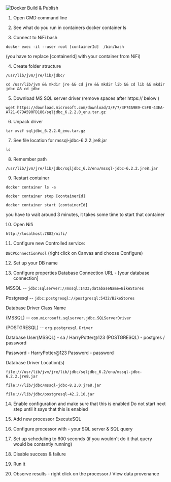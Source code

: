 ![Docker Build & Publish](https://github.com/ChandanGhosh/nifibigdata/workflows/Docker%20Build%20&%20Publish/badge.svg)


1) Open CMD command line 

2) See what do you run in containers 
 docker container ls 


3) Connect to NiFi bash

`docker exec -it --user root [containerId]  /bin/bash`

 (you have to replace [containerId] with your container from NiFi) 

4) Create folder structure 

`/usr/lib/jvm/jre/lib/jdbc/`
 
 `cd /usr/lib/jvm && mkdir jre && cd jre && mkdir lib && cd lib && mkdir jdbc && cd jdbc`  


5) Download MS SQL server driver (remove spaces after https://  below )

`wget https://download.microsoft.com/download/3/F/7/3F74A9B9-C5F0-43EA-A721-07DA590FD186/sqljdbc_6.2.2.0_enu.tar.gz`


6) Unpack driver 

`tar xvzf sqljdbc_6.2.2.0_enu.tar.gz`
 

7) See file location for mssql-jdbc-6.2.2.jre8.jar

`ls`

8) Remember path

`/usr/lib/jvm/jre/lib/jdbc/sqljdbc_6.2/enu/mssql-jdbc-6.2.2.jre8.jar`

9) Restart container

 `docker container ls -a`
 
 `docker container stop [containerId]`
 
 `docker container start [containerId]`

 you have to wait around 3 minutes, it takes some time to start that container
 
10) Open Nifi

`http://localhost:7882/nifi/`


11) Configure new Controlled service: 

`DBCPConnectionPool`  (right click on Canvas and choose Configure)

12) Set up your DB name 

13) Configure properties
Database Connection URL - [your database connection]

 
MSSQL         --  `jdbc:sqlserver://mssql:1433;databaseName=BikeStores`


Postgresql    --  `jdbc:postgresql://postgresql:5432/BikeStores`
    

 Database Driver Class Name
 
 (MSSQL)      -- `com.microsoft.sqlserver.jdbc.SQLServerDriver`
 
 (POSTGRESQL) -- `org.postgresql.Driver`
                           
 Database User(MSSQL) - sa / HarryPotter@123
            (POSTGRESQL) - postgres / password

 Password - HarryPotter@123
 Password - password
 
 Database Driver Location(s) 
 
`file:///usr/lib/jvm/jre/lib/jdbc/sqljdbc_6.2/enu/mssql-jdbc-6.2.2.jre8.jar`
 
`file:///lib/jdbc/mssql-jdbc-8.2.0.jre8.jar`

`file:///lib/jdbc/postgresql-42.2.10.jar`

14) Enable configuration and make sure that this is enabled 
 Do not start next step until it says that this is enabled


15) Add new processor ExecuteSQL 


16) Configure processor with - your SQL server & SQL query 

17) Set up scheduling to 600 seconds (if you wouldn't do it that query would be contantly running)

18) Disable success & failure 

19) Run it 

20) Observe results - right click on the processor / View data provenance
